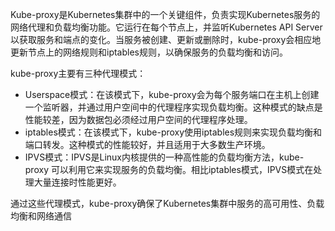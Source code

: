
Kube-proxy是Kubernetes集群中的一个关键组件，负责实现Kubernetes服务的网络代理和负载均衡功能。它运行在每个节点上，并监听Kubernetes API Server以获取服务和端点的变化。当服务被创建、更新或删除时，kube-proxy会相应地更新节点上的网络规则和iptables规则，以确保服务的负载均衡和访问。

kube-proxy主要有三种代理模式：

- Userspace模式：在该模式下，kube-proxy会为每个服务端口在主机上创建一个监听器，并通过用户空间中的代理程序实现负载均衡。这种模式的缺点是性能较差，因为数据包必须经过用户空间的代理程序处理。
- iptables模式：在该模式下，kube-proxy使用iptables规则来实现负载均衡和端口转发。这种模式的性能较好，并且适用于大多数生产环境。
- IPVS模式：IPVS是Linux内核提供的一种高性能的负载均衡方法，kube-proxy 可以利用它来实现服务的负载均衡。相比iptables模式，IPVS模式在处理大量连接时性能更好。

通过这些代理模式，kube-proxy确保了Kubernetes集群中服务的高可用性、负载均衡和网络通信